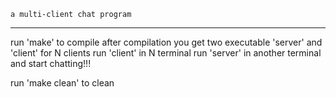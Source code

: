 	a multi-client chat program
--------------------------------------------

run 'make' to compile
after compilation you get two executable 'server' and 'client'
for N clients run 'client' in N terminal
run 'server' in another terminal
and start chatting!!!

run 'make clean' to clean
